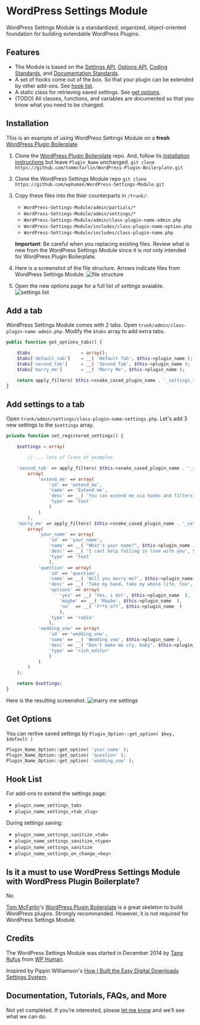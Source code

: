 # WordPress Settings Module

WordPress Settings Module is a standardized, organized, object-oriented foundation for building extendable WordPress Plugins.

## Features
* The Module is based on the [Settings API](http://codex.wordpress.org/Settings_API), [Options API](http://codex.wordpress.org/Options_API), [Coding Standards](http://codex.wordpress.org/WordPress_Coding_Standards), and [Documentation Standards](http://make.wordpress.org/core/handbook/inline-documentation-standards/php-documentation-standards/).
* A set of hooks come out of the box. So that your plugin can be extended by other add-ons. See [hook list](#hook-list).
* A static class for retrieving saved settings. See [get options](#get-options).
* (TODO) All classes, functions, and variables are documented so that you know what you need to be changed.



## Installation
This is an example of using WordPress Settings Module on a **fresh** [WordPress Plugin Boilerplate](https://github.com/tommcfarlin/WordPress-Plugin-Boilerplate/)

1. Clone the [WordPress Plugin Boilerplate](https://github.com/tommcfarlin/WordPress-Plugin-Boilerplate/) repo. And, follow its [installation instructions](https://github.com/tommcfarlin/WordPress-Plugin-Boilerplate/blob/master/README.md#installation) but leave `Plugin_Name` unchanged.
`git clone https://github.com/tommcfarlin/WordPress-Plugin-Boilerplate.git`

2. Clone the WordPress Settings Module repo
`git clone https://github.com/wphuman/WordPress-Settings-Module.git`


3. Copy these files into the thier counterparts in `/trunk/`:
	* `WordPress-Settings-Module/admin/partials/*`
	* `WordPress-Settings-Module/admin/settings/*`
	* `WordPress-Settings-Module/admin/class-plugin-name-admin.php`
	* `WordPress-Settings-Module/includes/class-plugin-name-option.php`
	* `WordPress-Settings-Module/includes/class-plugin-name.php`

	**Important**: Be careful when you replacing existing files. Review what is new from the WordPress Settings Module since it is *not* only intended for WordPress Plugin Boilerplate.

4. Here is a screenshot of the file structure. Arrows indicate files from WordPress Settings Module.
![file structure](https://raw.githubusercontent.com/wphuman/WordPress-Settings-Module/master/screenshot-file-structure.png)

5. Open the new options page for a full list of *settings* avaiable.
![settings list](https://raw.githubusercontent.com/wphuman/WordPress-Settings-Module/master/screenshot-settings-list.png)


## Add a tab
WordPress Settings Module comes with 2 tabs. Open `trunk/admin/class-plugin-name-admin.php`. Modify the `$tabs` array to add extra tabs.

```php
public function get_options_tabs() {

	$tabs 					= array();
	$tabs['default_tab']  	= __( 'Default Tab', $this->plugin_name );
	$tabs['second_tab']  	= __( 'Second Tab', $this->plugin_name );
	$tabs['marry_me']  		= __( 'Marry Me', $this->plugin_name );

	return apply_filters( $this->snake_cased_plugin_name . '_settings_tabs', $tabs );
}
```

## Add settings to a tab
Open `trunk/admin/settings/class-plugin-name-settings.php`. Let's add 3 new settings to the `$settings` array.

```php
private function set_registered_settings() {

	$settings = array(

		// ... lots of lines of examples

	'second_tab' => apply_filters( $this->snake_cased_plugin_name . '_settings_second_tab',
		array(
			'extend_me' => array(
				'id' => 'extend_me',
				'name' => 'Extend me',
				'desc' => __( 'You can extend me via hooks and filters.', $this->plugin_name ),
				'type' => 'text'
				)
			)
		),
	'marry_me' => apply_filters( $this->snake_cased_plugin_name . '_settings_marry_me',
		array(
			'your_name' => array(
				'id' => 'your_name',
				'name' => __( "What's your name?", $this->plugin_name ),
				'desc' => __( 'I cant help falling in love with you', $this->plugin_name ),
				'type' => 'text'
				),
			'question' => array(
				'id' => 'question',
				'name' => __( 'Will you marry me?', $this->plugin_name ),
				'desc' => __( 'Take my hand, take my whole life, too', $this->plugin_name ),
				'options' => array(
					'yes' => __( 'Yes, i do!', $this->plugin_name  ),
					'maybe' => __( 'Maybe', $this->plugin_name  ),
					'no'  => __( 'F**k off', $this->plugin_name  )
					),
				'type' => 'radio'
				),
			'wedding_vow' => array(
				'id' => 'wedding_vow',
				'name' => __( 'Wedding vow', $this->plugin_name ),
				'desc' => __( "Don't make me cry, baby", $this->plugin_name ),
				'type' => 'rich_editor'
				)
			)
		)
	);

	return $settings;
}
```

Here is the resulting screenshot.
![marry me settings](https://raw.githubusercontent.com/wphuman/WordPress-Settings-Module/master/screenshot-marry-me.png)

## Get Options
You can rertive saved settings by `Plugin_Option::get_option( $key, $default )`

```php
Plugin_Name_Option::get_option( 'your_name' );
Plugin_Name_Option::get_option( 'question' );
Plugin_Name_Option::get_option( 'wedding_vow' );
```

## Hook List
For add-ons to extend the settings page:
* `plugin_name_settings_tabs`
* `plugin_name_settings_<tab_slug>`

During settings saving:
* `plugin_name_settings_sanitize_<tab>`
* `plugin_name_settings_sanitize_<type>`
* `plugin_name_settings_sanitize`
* `plugin_name_settings_on_change_<key>`

## Is it a must to use WordPress Settings Module with WordPress Plugin Boilerplate?
No.

[Tom McFarlin](http://tommcfarlin.com)'s [WordPress Plugin Boilerplate](https://github.com/tommcfarlin/WordPress-Plugin-Boilerplate/) is a great skeleton to build WordPress plugins. Strongly recommanded. However, it is not required for WordPress Settings Module.


## Credits
The WordPress Settings Module was started in December 2014 by [Tang Rufus](http://tangrufus.com/) from [WP Human](https://wphuman.com/).

Inspired by Pippin Williamson's [How I Built the Easy Digital Downloads Settings System](https://pippinsplugins.com/how-i-built-settings-system-easy-digital-downloads/).

## Documentation, Tutorials, FAQs, and More

Not yet completed. If you’re interested, please [let me know](https://wphuman.com/contact/) and we’ll see what we can do.

